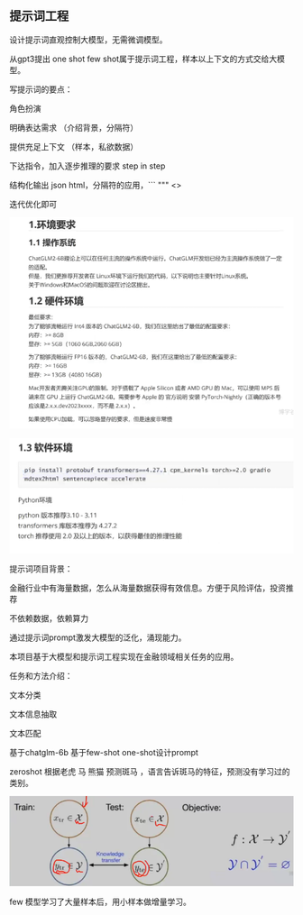 ## 提示词工程

设计提示词直观控制大模型，无需微调模型。

从gpt3提出 one shot few shot属于提示词工程，样本以上下文的方式交给大模型。





写提示词的要点：

角色扮演

明确表达需求 （介绍背景，分隔符）

提供充足上下文 （样本，私欲数据）

下达指令，加入逐步推理的要求 step in step

结构化输出 json html，分隔符的应用，``` """  <> <tag>  </tag>



迭代优化即可



![image-20250718112621939](./assets/image-20250718112621939.png)



![image-20250718112907909](./assets/image-20250718112907909.png)







提示词项目背景：

金融行业中有海量数据，怎么从海量数据获得有效信息。方便于风险评估，投资推荐



不依赖数据，依赖算力

通过提示词prompt激发大模型的泛化，涌现能力。



本项目基于大模型和提示词工程实现在金融领域相关任务的应用。





任务和方法介绍：

文本分类

文本信息抽取

文本匹配



基于chatglm-6b  基于few-shot one-shot设计prompt





zeroshot   根据老虎 马 熊猫 预测斑马 ，语言告诉斑马的特征，预测没有学习过的类别。

![image-20250718181002974](./assets/image-20250718181002974.png)





few  模型学习了大量样本后，用小样本做增量学习。



